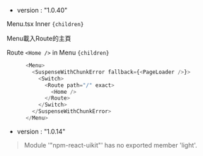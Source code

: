 * version : "1.0.40"

Menu.tsx Inner `{children} `

Menu載入Route的主頁

Route `<Home />` in Menu `{children}`

```js
      <Menu>
        <SuspenseWithChunkError fallback={<PageLoader />}>
          <Switch>
            <Route path="/" exact>
              <Home />
            </Route>
          </Switch>
        </SuspenseWithChunkError>
      </Menu>
```

* version : "1.0.14"

> Module '"npm-react-uikit"' has no exported member 'light'.
